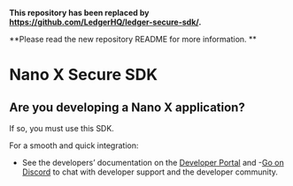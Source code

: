 **This repository has been replaced by https://github.com/LedgerHQ/ledger-secure-sdk/.**

**Please read the new repository README for more information. **

# Nano X Secure SDK

## Are you developing a Nano X application?

If so, you must use this SDK. 

For a smooth and quick integration:
- See the developers’ documentation on the [Developer Portal](https://developers.ledger.com/) and 
-[Go on Discord](https://developers.ledger.com/discord-pro/) to chat with developer support and the developer community.


